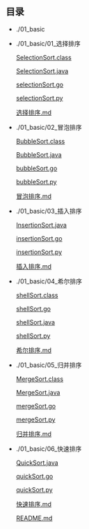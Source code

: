 ## 目录

- ./01_basic

- ./01_basic/01_选择排序

    [SelectionSort.class](./01_basic/01_选择排序/SelectionSort.class)

    [SelectionSort.java](./01_basic/01_选择排序/SelectionSort.java)

    [selectionSort.go](./01_basic/01_选择排序/selectionSort.go)

    [selectionSort.py](./01_basic/01_选择排序/selectionSort.py)

    [选择排序.md](./01_basic/01_选择排序/选择排序.md)

- ./01_basic/02_冒泡排序

    [BubbleSort.class](./01_basic/02_冒泡排序/BubbleSort.class)

    [BubbleSort.java](./01_basic/02_冒泡排序/BubbleSort.java)

    [bubbleSort.go](./01_basic/02_冒泡排序/bubbleSort.go)

    [bubbleSort.py](./01_basic/02_冒泡排序/bubbleSort.py)

    [冒泡排序.md](./01_basic/02_冒泡排序/冒泡排序.md)

- ./01_basic/03_插入排序

    [InsertionSort.java](./01_basic/03_插入排序/InsertionSort.java)

    [insertionSort.go](./01_basic/03_插入排序/insertionSort.go)

    [insertionSort.py](./01_basic/03_插入排序/insertionSort.py)

    [插入排序.md](./01_basic/03_插入排序/插入排序.md)

- ./01_basic/04_希尔排序

    [shellSort.class](./01_basic/04_希尔排序/shellSort.class)

    [shellSort.go](./01_basic/04_希尔排序/shellSort.go)

    [shellSort.java](./01_basic/04_希尔排序/shellSort.java)

    [shellSort.py](./01_basic/04_希尔排序/shellSort.py)

    [希尔排序.md](./01_basic/04_希尔排序/希尔排序.md)

- ./01_basic/05_归并排序

    [MergeSort.class](./01_basic/05_归并排序/MergeSort.class)

    [MergeSort.java](./01_basic/05_归并排序/MergeSort.java)

    [mergeSort.go](./01_basic/05_归并排序/mergeSort.go)

    [mergeSort.py](./01_basic/05_归并排序/mergeSort.py)

    [归并排序.md](./01_basic/05_归并排序/归并排序.md)

- ./01_basic/06_快速排序

    [QuickSort.java](./01_basic/06_快速排序/QuickSort.java)

    [quickSort.go](./01_basic/06_快速排序/quickSort.go)

    [quickSort.py](./01_basic/06_快速排序/quickSort.py)

    [快速排序.md](./01_basic/06_快速排序/快速排序.md)

    [README.md](./README.md)

